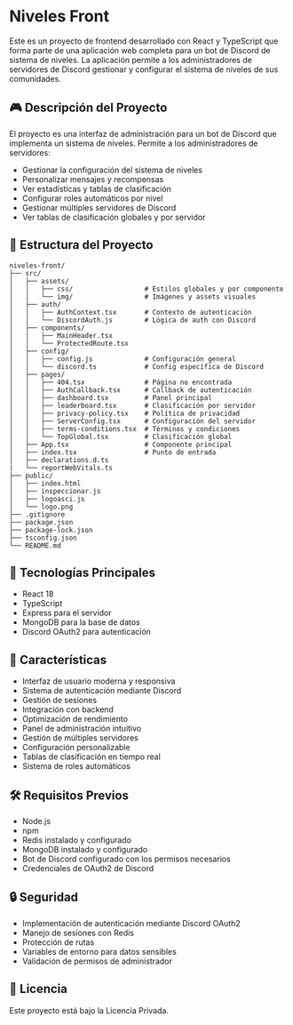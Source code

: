 # Niveles Front

Este es un proyecto de frontend desarrollado con React y TypeScript que forma parte de una aplicación web completa para un bot de Discord de sistema de niveles. La aplicación permite a los administradores de servidores de Discord gestionar y configurar el sistema de niveles de sus comunidades.

## 🎮 Descripción del Proyecto

El proyecto es una interfaz de administración para un bot de Discord que implementa un sistema de niveles. Permite a los administradores de servidores:

- Gestionar la configuración del sistema de niveles
- Personalizar mensajes y recompensas
- Ver estadísticas y tablas de clasificación
- Configurar roles automáticos por nivel
- Gestionar múltiples servidores de Discord
- Ver tablas de clasificación globales y por servidor

## 📁 Estructura del Proyecto

```
niveles-front/
├── src/
│   ├── assets/
│   │   ├── css/                  # Estilos globales y por componente
│   │   └── img/                  # Imágenes y assets visuales
│   ├── auth/
│   │   ├── AuthContext.tsx       # Contexto de autenticación
│   │   └── DiscordAuth.js        # Lógica de auth con Discord
│   ├── components/
│   │   ├── MainHeader.tsx
│   │   └── ProtectedRoute.tsx
│   ├── config/
│   │   ├── config.js             # Configuración general
│   │   └── discord.ts            # Config específica de Discord
│   ├── pages/
│   │   ├── 404.tsx               # Página no encontrada
│   │   ├── AuthCallback.tsx      # Callback de autenticación
│   │   ├── dashboard.tsx         # Panel principal
│   │   ├── leaderboard.tsx       # Clasificación por servidor
│   │   ├── privacy-policy.tsx    # Política de privacidad
│   │   ├── ServerConfig.tsx      # Configuración del servidor
│   │   ├── terms-conditions.tsx  # Términos y condiciones
│   │   └── TopGlobal.tsx         # Clasificación global
│   ├── App.tsx                   # Componente principal
│   ├── index.tsx                 # Punto de entrada
│   ├── declarations.d.ts         
|   └── reportWebVitals.ts         
├── public/
│   ├── index.html
│   ├── inspeccionar.js
│   ├── logoasci.js
│   └── logo.png
├── .gitignore
├── package.json
├── package-lock.json
├── tsconfig.json
└── README.md
```

## 🚀 Tecnologías Principales

- React 18
- TypeScript
- Express para el servidor
- MongoDB para la base de datos
- Discord OAuth2 para autenticación

## 📱 Características

- Interfaz de usuario moderna y responsiva
- Sistema de autenticación mediante Discord
- Gestión de sesiones
- Integración con backend
- Optimización de rendimiento
- Panel de administración intuitivo
- Gestión de múltiples servidores
- Configuración personalizable
- Tablas de clasificación en tiempo real
- Sistema de roles automáticos

## 🛠️ Requisitos Previos

- Node.js
- npm
- Redis instalado y configurado
- MongoDB instalado y configurado
- Bot de Discord configurado con los permisos necesarios
- Credenciales de OAuth2 de Discord

## 🔒 Seguridad

- Implementación de autenticación mediante Discord OAuth2
- Manejo de sesiones con Redis
- Protección de rutas
- Variables de entorno para datos sensibles
- Validación de permisos de administrador

## 📄 Licencia

Este proyecto está bajo la Licencia Privada.

